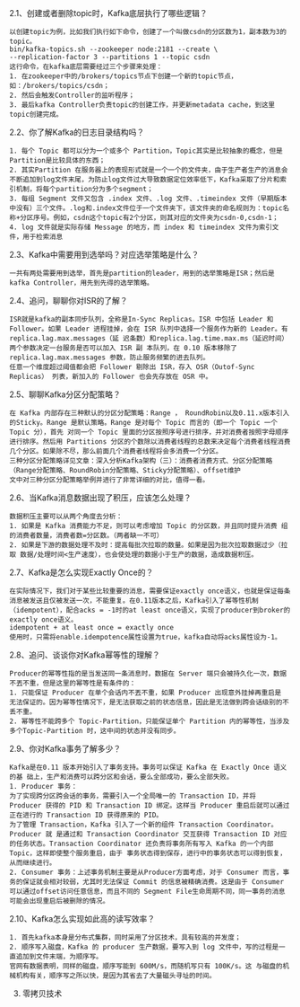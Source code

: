 2.1、创建或者删除topic时，Kafka底层执行了哪些逻辑？

    以创建topic为例，比如我们执行如下命令，创建了一个叫做csdn的分区数为1，副本数为3的topic。
    bin/kafka-topics.sh --zookeeper node:2181 --create \
    --replication-factor 3 --partitions 1 --topic csdn
    这行命令，在kafka底层需要经过三个步骤来处理：
    1. 在zookeeper中的/brokers/topics节点下创建一个新的topic节点，如：/brokers/topics/csdn；
    2. 然后会触发Controller的监听程序；
    3. 最后kafka Controller负责topic的创建工作，并更新metadata cache，到这里topic创建完成。

2.2、你了解Kafka的日志目录结构吗？

    1. 每个 Topic 都可以分为一个或多个 Partition，Topic其实是比较抽象的概念，但是 Partition是比较具体的东西；
    2. 其实Partition 在服务器上的表现形式就是一个一个的文件夹，由于生产者生产的消息会不断追加到log文件末尾，为防止log文件过大导致数据定位效率低下，Kafka采取了分片和索引机制，将每个partition分为多个segment；
    3. 每组 Segment 文件又包含 .index 文件、.log 文件、.timeindex 文件（早期版本中没有）三个文件。.log和.index文件位于一个文件夹下，该文件夹的命名规则为：topic名称+分区序号。例如，csdn这个topic有2个分区，则其对应的文件夹为csdn-0,csdn-1；
    4. log 文件就是实际存储 Message 的地方，而 index 和 timeindex 文件为索引文件，用于检索消息

2.3、Kafka中需要用到选举吗？对应选举策略是什么？

    一共有两处需要用到选举，首先是partition的leader，用到的选举策略是ISR；然后是kafka Controller，用先到先得的选举策略。

2.4、追问，聊聊你对ISR的了解？

    ISR就是kafka的副本同步队列，全称是In-Sync Replicas。ISR 中包括 Leader 和 Follower。如果 Leader 进程挂掉，会在 ISR 队列中选择一个服务作为新的 Leader。有 replica.lag.max.messages（延 迟条数）和replica.lag.time.max.ms（延迟时间）两个参数决定一台服务是否可以加入 ISR 副 本队列，在 0.10 版本移除了 replica.lag.max.messages 参数，防止服务频繁的进去队列。
    任意一个维度超过阈值都会把 Follower 剔除出 ISR，存入 OSR（Outof-Sync Replicas） 列表，新加入的 Follower 也会先存放在 OSR 中。

2.5、聊聊Kafka分区分配策略？

    在 Kafka 内部存在三种默认的分区分配策略：Range ， RoundRobin以及0.11.x版本引入的Sticky。Range 是默认策略。Range 是对每个 Topic 而言的（即一个 Topic 一个 Topic 分），首先 对同一个 Topic 里面的分区按照序号进行排序，并对消费者按照字母顺序进行排序。然后用 Partitions 分区的个数除以消费者线程的总数来决定每个消费者线程消费几个分区。如果除不尽，那么前面几个消费者线程将会多消费一个分区。
    三种分区分配策略详见文章：深入分析Kafka架构（三）：消费者消费方式、分区分配策略（Range分配策略、RoundRobin分配策略、Sticky分配策略）、offset维护
    文中对三种分区分配策略举例并进行了非常详细的对比，值得一看。

2.6、当Kafka消息数据出现了积压，应该怎么处理？

    数据积压主要可以从两个角度去分析：
    1. 如果是 Kafka 消费能力不足，则可以考虑增加 Topic 的分区数，并且同时提升消费 组的消费者数量，消费者数=分区数。（两者缺一不可）
    2. 如果是下游的数据处理不及时：提高每批次拉取的数量。如果是因为批次拉取数据过少（拉取 数据/处理时间<生产速度），也会使处理的数据小于生产的数据，造成数据积压。

2.7、Kafka是怎么实现Exactly Once的？

    在实际情况下，我们对于某些比较重要的消息，需要保证exactly once语义，也就是保证每条消息被发送且仅被发送一次，不能重复。在0.11版本之后，Kafka引入了幂等性机制（idempotent），配合acks = -1时的at least once语义，实现了producer到broker的exactly once语义。
    idempotent + at least once = exactly once
    使用时，只需将enable.idempotence属性设置为true，kafka自动将acks属性设为-1。

2.8、追问、谈谈你对Kafka幂等性的理解？

    Producer的幂等性指的是当发送同一条消息时，数据在 Server 端只会被持久化一次，数据不丟不重，但是这里的幂等性是有条件的：
    1. 只能保证 Producer 在单个会话内不丟不重，如果 Producer 出现意外挂掉再重启是 无法保证的。因为幂等性情况下，是无法获取之前的状态信息，因此是无法做到跨会话级别的不丢不重。
    2. 幂等性不能跨多个 Topic-Partition，只能保证单个 Partition 内的幂等性，当涉及多个Topic-Partition 时，这中间的状态并没有同步。

2.9、你对Kafka事务了解多少？

    Kafka是在0.11 版本开始引入了事务支持。事务可以保证 Kafka 在 Exactly Once 语义的基 础上，生产和消费可以跨分区和会话，要么全部成功，要么全部失败。
    1. Producer 事务：
    为了实现跨分区跨会话的事务，需要引入一个全局唯一的 Transaction ID，并将 Producer 获得的 PID 和 Transaction ID 绑定。这样当 Producer 重启后就可以通过正在进行的 Transaction ID 获得原来的 PID。
    为了管理 Transaction，Kafka 引入了一个新的组件 Transaction Coordinator。Producer 就 是通过和 Transaction Coordinator 交互获得 Transaction ID 对应的任务状态。Transaction Coordinator 还负责将事务所有写入 Kafka 的一个内部 Topic，这样即使整个服务重启，由于 事务状态得到保存，进行中的事务状态可以得到恢复，从而继续进行。
    2. Consumer 事务：上述事务机制主要是从Producer方面考虑，对于 Consumer 而言，事务的保证就会相对较弱，尤其时无法保证 Commit 的信息被精确消费。这是由于 Consumer 可以通过offset访问任意信息，而且不同的 Segment File生命周期不同，同一事务的消息可能会出现重启后被删除的情况。

2.10、Kafka怎么实现如此高的读写效率？

    1. 首先kafka本身是分布式集群，同时采用了分区技术，具有较高的并发度；
    2. 顺序写入磁盘，Kafka 的 producer 生产数据，要写入到 log 文件中，写的过程是一直追加到文件末端，为顺序写。
    官网有数据表明，同样的磁盘，顺序写能到 600M/s，而随机写只有 100K/s。这 与磁盘的机械机构有关，顺序写之所以快，是因为其省去了大量磁头寻址的时间。


3. 零拷贝技术
